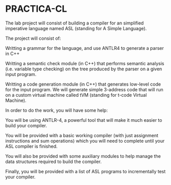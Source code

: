 # PRACTICA-CL

The lab project will consist of building a compiler for an simplified imperative language named ASL (standing for A Simple Language).

The project will consist of:

Writting a grammar for the language, and use ANTLR4 to generate a parser in C++

Writting a semantic check module (in C++) that performs semantic analysis (i.e. variable type checking) on the tree produced by the parser on a given input program.

Writting a code generation module (in C++) that generates low-level code for the input program. We will generate simple 3-address code that will run on a custom virtual machine called tVM (standing for t-code Virtual Machine).

In order to do the work, you will have some help:

You will be using ANTLR-4, a powerful tool that will make it much easier to build your compiler.

You will be provided with a basic working compiler (with just assignment instructions and sum operations) which you will need to complete until your ASL compiler is finished.

You will also be provided with some auxiliary modules to help manage the data structures required to build the compiler.

Finally, you will be provided with a list of ASL programs to incrementally test your compiler.
